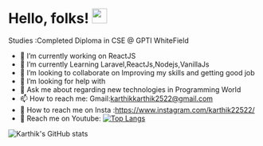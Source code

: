 # Hello, folks! <img src="https://raw.githubusercontent.com/MartinHeinz/MartinHeinz/master/wave.gif" width="30px">
Studies :Completed Diploma in CSE @ GPTI WhiteField

- 🔭 I’m currently working on ReactJS
- 🌱 I’m currently Learning Laravel,ReactJs,Nodejs,VanillaJs 
- 👯 I’m looking to collaborate on Improving my skills and getting good job
- 🤔 I’m looking for help with  
- 💬 Ask me about regarding new technologies in Programming World
- 📫 How to reach me: Gmail:karthikkarthik2522@gmail.com 
- 💌 How to reach me on Insta :https://www.instagram.com/karthik22522/
- :bell: Reach me on Youtube: 
[![Top Langs](https://github-readme-stats.vercel.app/api/top-langs/?username=karthik2522&layout=compact)](https://github.com/karthik2522/github-readme-stats)

![Karthik's GitHub stats](https://github-readme-stats.vercel.app/api?username=karthik2522&show_icons=true&theme=radical)

